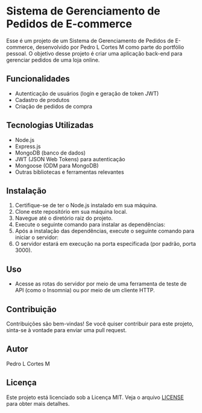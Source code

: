 # Sistema de Gerenciamento de Pedidos de E-commerce

Esse é um projeto de um Sistema de Gerenciamento de Pedidos de E-commerce, desenvolvido por Pedro L Cortes M como parte do portfólio pessoal. O objetivo desse projeto é criar uma aplicação back-end para gerenciar pedidos de uma loja online.

## Funcionalidades

- Autenticação de usuários (login e geração de token JWT)
- Cadastro de produtos
- Criação de pedidos de compra

## Tecnologias Utilizadas

- Node.js
- Express.js
- MongoDB (banco de dados)
- JWT (JSON Web Tokens) para autenticação
- Mongoose (ODM para MongoDB)
- Outras bibliotecas e ferramentas relevantes

## Instalação

1. Certifique-se de ter o Node.js instalado em sua máquina.
2. Clone este repositório em sua máquina local.
3. Navegue até o diretório raiz do projeto.
4. Execute o seguinte comando para instalar as dependências:
5. Após a instalação das dependências, execute o seguinte comando para iniciar o servidor:
6. O servidor estará em execução na porta especificada (por padrão, porta 3000).

## Uso

- Acesse as rotas do servidor por meio de uma ferramenta de teste de API (como o Insomnia) ou por meio de um cliente HTTP.

## Contribuição

Contribuições são bem-vindas! Se você quiser contribuir para este projeto, sinta-se à vontade para enviar uma pull request.

## Autor

Pedro L Cortes M

## Licença

Este projeto está licenciado sob a Licença MIT. Veja o arquivo [LICENSE](./LICENSE) para obter mais detalhes.
